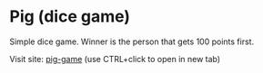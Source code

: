 # Pig (dice game)

Simple dice game. Winner is the person that gets 100 points first.

Visit site:
 <a href="https://danogo.github.io/pig-game/" target="_blank">pig-game</a> (use CTRL+click to open in new tab)